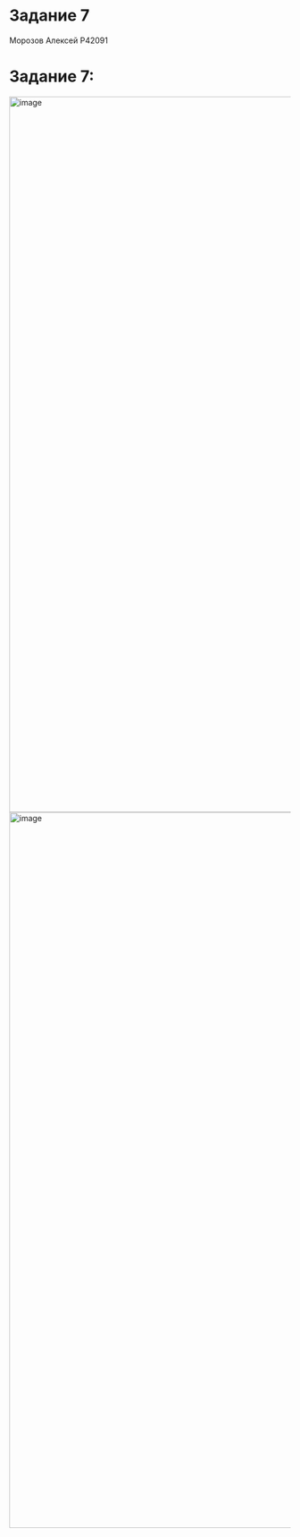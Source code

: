 # Задание 7

Морозов Алексей P42091

# Задание 7:
<img width="1280" alt="image" src="https://user-images.githubusercontent.com/72343402/201878172-99c150be-1f9b-4e5c-b661-e243eab4c7af.png">
<img width="1280" alt="image" src="https://user-images.githubusercontent.com/72343402/201878233-b5a94745-0ffc-4f27-9554-54b51ab580c6.png">
